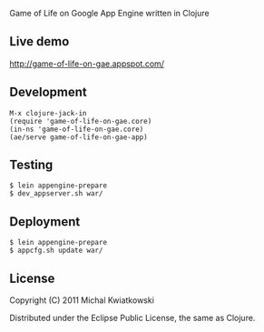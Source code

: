 Game of Life on Google App Engine written in Clojure

## Live demo

http://game-of-life-on-gae.appspot.com/

## Development

    M-x clojure-jack-in
    (require 'game-of-life-on-gae.core)
    (in-ns 'game-of-life-on-gae.core)
    (ae/serve game-of-life-on-gae-app)

## Testing

    $ lein appengine-prepare
    $ dev_appserver.sh war/

## Deployment

    $ lein appengine-prepare
    $ appcfg.sh update war/

## License

Copyright (C) 2011 Michal Kwiatkowski

Distributed under the Eclipse Public License, the same as Clojure.
